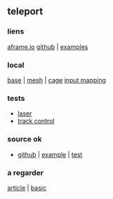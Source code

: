 ## teleport

### liens
[aframe.io](https://aframe.io/blog/teleport-component/)
[github](https://github.com/fernandojsg/aframe-teleport-controls) |
[examples](https://fernandojsg.com/aframe-teleport-controls/)

### local
[base](https://eminet666.github.io/eminet_VR/x_test/teleport/0_base.html) |
[mesh](https://eminet666.github.io/eminet_VR/x_test/teleport/mesh.html) | 
[cage](https://eminet666.github.io/eminet_VR/x_test/teleport/cage.html)
[input mapping](https://eminet666.github.io/eminet_VR/x_test/teleport/input_mapping.html)

### tests
* [laser](https://aframe.io/aframe/examples/test/laser-controls/)
* [track control](https://aframe.io/aframe/examples/showcase/tracked-controls/)

### source ok
* [github](https://github.com/TakashiYoshinaga/Oculus-Quest-Interaction-Sample) |
  [example](https://quest-demo.glitch.me/) |
  [test](https://eminet666.github.io/eminet_VR/x_test/teleport/temple_chinois.html)

### a regarder
[article](https://michael-mcanally.medium.com/basic-movement-and-teleportation-in-vr-with-a-frame-114a59767ffc) |
[basic](https://eminet666.github.io/eminet_VR/x_test/teleport/basic_mouvement.html)